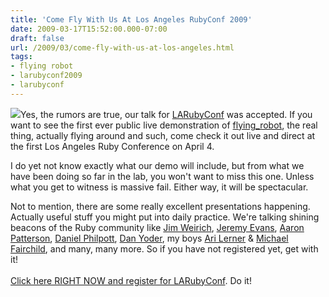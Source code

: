 ```yaml
---
title: 'Come Fly With Us At Los Angeles RubyConf 2009'
date: 2009-03-17T15:52:00.000-07:00
draft: false
url: /2009/03/come-fly-with-us-at-los-angeles.html
tags: 
- flying robot
- larubyconf2009
- larubyconf
---
```


[![](http://www.cinepad.com/fs_covers/fs_fly.jpg)](http://www.cinepad.com/fs_covers/fs_fly.jpg)Yes, the rumors are true, our talk for [LARubyConf](http://www.larubyconf.com) was accepted. If you want to see the first ever public live demonstration of [flying\_robot](http://github.com/deadprogrammer/flying_robot), the real thing, actually flying around and such, come check it out live and direct at the first Los Angeles Ruby Conference on April 4.  
  
I do yet not know exactly what our demo will include, but from what we have been doing so far in the lab, you won't want to miss this one. Unless what you get to witness is massive fail. Either way, it will be spectacular.  
  
Not to mention, there are some really excellent presentations happening. Actually useful stuff you might put into daily practice. We're talking shining beacons of the Ruby community like [Jim Weirich](http://onestepback.org/), [Jeremy Evans](http://code.jeremyevans.net//), [Aaron Patterson](http://tenderlovemaking.com/), [Daniel Philpott](http://www.danielphilpott.com), [Dan Yoder](http://dev.zeraweb.com/blog/mousetrap-2), my boys [Ari Lerner](http://blog.xnot.org/) & [Michael Fairchild](http://www.linkedin.com/in/cloudcompute), and many, many more. So if you have not registered yet, get with it!  
[  
Click here RIGHT NOW and register for LARubyConf](http://www.larubyconf.com/registration_information). Do it!